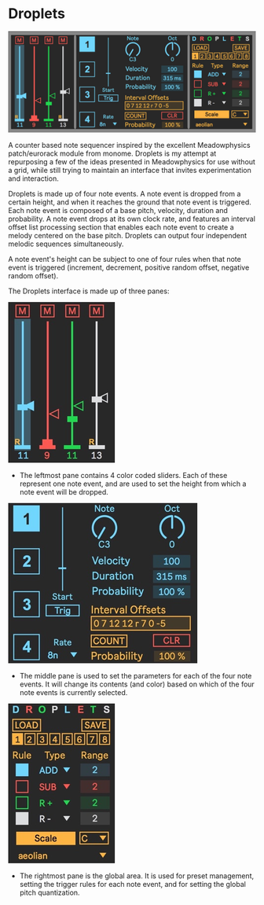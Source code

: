 # Droplets

![Droplets Image](Droplets.jpg)

A counter based note sequencer inspired by the excellent Meadowphysics patch/eurorack 
module from monome. Droplets is my attempt at repurposing a few of the ideas presented 
in Meadowphysics for use without a grid, while still trying to maintain an interface 
that invites experimentation and interaction.

Droplets is made up of four note events. A note event is dropped from a certain
height, and when it reaches the ground that note event is triggered. Each note event 
is composed of a base pitch, velocity, duration and probability. A note event drops
at its own clock rate, and features an interval offset list processing section that
enables each note event to create a melody centered on the base pitch. Droplets can
output four independent melodic sequences simultaneously. 

A note event's height can be subject to one of four rules when that note event is
triggered (increment, decrement, positive random offset, negative random offset).


The Droplets interface is made up of three panes:

![Droplets Image](left.jpg)
- The leftmost pane contains 4 color coded sliders. Each of these represent one note event,
and are used to set the height from which a note event will be dropped.

![Droplets Image](middle.jpg)
- The middle pane is used to set the parameters for each of the four note events. It will
change its contents (and color) based on which of the four note events is currently selected.

![Droplets Image](right.jpg)
- The rightmost pane is the global area. It is used for preset management, setting the trigger
rules for each note event, and for setting the global pitch quantization.
